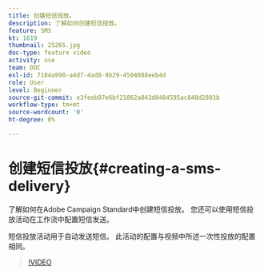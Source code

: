 ```yaml
---
title: 创建短信投放。
description: 了解如何创建短信投放。
feature: SMS
kt: 1819
thumbnail: 25265.jpg
doc-type: feature video
activity: use
team: DOC
exl-id: 7184a998-a4d7-4ad8-9b29-4504088eeb4d
role: User
level: Beginner
source-git-commit: e3feeb07e6bf21862a043d0484595ac848d2803b
workflow-type: tm+mt
source-wordcount: '0'
ht-degree: 0%

---
```


# 创建短信投放{#creating-a-sms-delivery}

了解如何在Adobe Campaign Standard中创建短信投放。 您还可以使用短信投放活动在工作流中配置短信发送。

短信投放活动用于自动发送短信。 此活动的配置与视频中所述一次性投放的配置相同。

>[!VIDEO](https://video.tv.adobe.com/v/25265/?quality=12)
